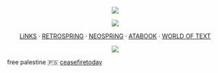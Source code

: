 <p align="center">
<img src="https://files.catbox.moe/8849d5.png"ex=6633d46c&is=663282ec&hm=259337d346199d87776791ec170801a253cbf972ed40197a8dbf089102076007&=&format=webp&quality=lossless">

<p align="center">
<img src="https://files.catbox.moe/zp4f1t.png">

<p align="center"

[LiNKS](https://rentry.co/boying) ‧ [RETROSPRiNG](https://retrospring.net/@fennebat) ‧ [NEOSPRiNG](https://neospring.org/@puddle) ‧ [ATABOOK](https://fennebat.atabook.org/) ‧ [WORLD OF TEXT](https://www.yourworldoftext.com/~fennebat/boyfailure)
</p>

<p align="center">
<img src="https://files.catbox.moe/jankh6.png"ex=6633d474&is=663282f4&hm=7dc4c702d5a0b40cffca6f3cc9e7bb18406df5cabf5c3eb1c7e3e2160ea89669&=&format=webp&quality=lossless">

free palestine 🇵🇸
[ceasefiretoday](https://ceasefiretoday.com/)
